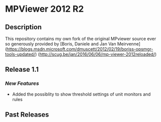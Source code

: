 ﻿# MPViewer 2012 R2

## Description

This repository contains my own fork of the original MPviewer source ever so generously provided by [Boris, Daniele and Jan Van Meirvenne]
(https://blogs.msdn.microsoft.com/dmuscett/2012/02/19/boriss-opsmgr-tools-updated/)
(http://scug.be/jan/2016/06/06/mp-viewer-2012reloaded/)

## Release 1.1

### *New Features*
* Added the possiblity to show threshold settings of unit monitors and rules

## Past Releases
